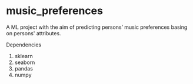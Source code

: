 # music_preferences

A ML project with the aim of predicting persons’ music preferences basing on persons' attributes.

Dependencies
1. sklearn
2. seaborn
3. pandas
4. numpy
